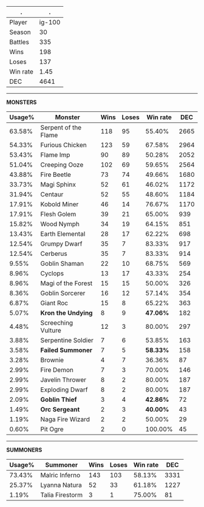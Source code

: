 .|.
|-|-
Player|ig-100
Season|30
Battles|335
Wins|198
Loses|137
Win rate|1.45
DEC|4641

---
**MONSTERS**

Usage%|Monster|Wins|Loses|Win rate|DEC|
-|-|-|-|-|-|
63.58%|Serpent of the Flame|118|95|55.40%|2665|
54.33%|Furious Chicken|123|59|67.58%|2964|
53.43%|Flame Imp|90|89|50.28%|2052|
51.04%|Creeping Ooze|102|69|59.65%|2564|
43.88%|Fire Beetle|73|74|49.66%|1680|
33.73%|Magi Sphinx|52|61|46.02%|1172|
31.94%|Centaur|52|55|48.60%|1184|
17.91%|Kobold Miner|46|14|76.67%|1170|
17.91%|Flesh Golem|39|21|65.00%|939|
15.82%|Wood Nymph|34|19|64.15%|851|
13.43%|Earth Elemental|28|17|62.22%|698|
12.54%|Grumpy Dwarf|35|7|83.33%|917|
12.54%|Cerberus|35|7|83.33%|914|
9.55%|Goblin Shaman|22|10|68.75%|569|
8.96%|Cyclops|13|17|43.33%|254|
8.96%|Magi of the Forest|15|15|50.00%|326|
8.36%|Goblin Sorcerer|16|12|57.14%|354|
6.87%|Giant Roc|15|8|65.22%|363|
5.07%|**Kron the Undying**|8|9|**47.06%**|182|
4.48%|Screeching Vulture|12|3|80.00%|297|
3.88%|Serpentine Soldier|7|6|53.85%|163|
3.58%|**Failed Summoner**|7|5|**58.33%**|158|
3.28%|Brownie|4|7|36.36%|87|
2.99%|Fire Demon|7|3|70.00%|146|
2.99%|Javelin Thrower|8|2|80.00%|187|
2.99%|Exploding Dwarf|8|2|80.00%|187|
2.09%|**Goblin Thief**|3|4|**42.86%**|72|
1.49%|**Orc Sergeant**|2|3|**40.00%**|43|
1.19%|Naga Fire Wizard|2|2|50.00%|29|
0.60%|Pit Ogre|2|0|100.00%|45|

---
**SUMMONERS**

Usage%|Summoner|Wins|Loses|Win rate|DEC|
-|-|-|-|-|-|
73.43%|Malric Inferno|143|103|58.13%|3331|
25.37%|Lyanna Natura|52|33|61.18%|1227|
1.19%|Talia Firestorm|3|1|75.00%|81|
